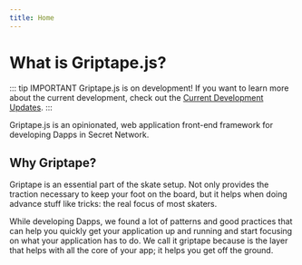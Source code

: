 ```yaml
---
title: Home
---
```


# What is Griptape.js?

::: tip IMPORTANT
Griptape.js is on development! If you want to learn more about the current development, check out the
[Current Development Updates](/updates/index).
:::

Griptape.js is an opinionated, web application front-end framework for developing Dapps in Secret Network.

## Why Griptape?

Griptape is an essential part of the skate setup. Not only provides the traction necessary to keep your foot on the
board, but it helps when doing advance stuff like tricks: the real focus of most skaters.

While developing Dapps, we found a lot of patterns and good practices that can help you quickly get your application up
and running and start focusing on what your application has to do. We call it griptape because is the layer that helps
with all the core of your app; it helps you get off the ground.
